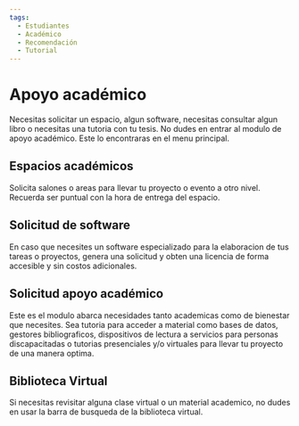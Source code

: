 ```yaml
---
tags:
  - Estudiantes
  - Académico
  - Recomendación
  - Tutorial
---
```


# Apoyo académico

Necesitas solicitar un espacio, algun software, necesitas consultar algun libro o necesitas una tutoria con tu tesis. No dudes en entrar al modulo de apoyo académico.
Este lo encontraras en el menu principal.

## Espacios académicos

Solicita salones o areas para llevar tu proyecto o evento a otro nivel. Recuerda ser puntual con la hora de entrega del espacio.

## Solicitud de software

En caso que necesites un software especializado para la elaboracion de tus tareas o proyectos, genera una solicitud y obten una licencia de forma accesible y sin costos adicionales.

## Solicitud apoyo académico

Este es el modulo abarca necesidades tanto academicas como de bienestar que necesites. Sea tutoria para acceder a material como bases de datos, gestores bibliograficos, dispositivos de lectura a servicios para personas discapacitadas o tutorias presenciales y/o virtuales para llevar tu proyecto de una manera optima.

## Biblioteca Virtual

Si necesitas revisitar alguna clase virtual o un material academico, no dudes en usar la barra de busqueda de la biblioteca virtual.
